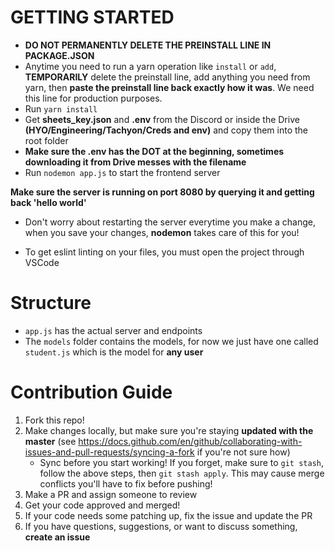 # GETTING STARTED

- **DO NOT PERMANENTLY DELETE THE PREINSTALL LINE IN PACKAGE.JSON**
- Anytime you need to run a yarn operation like `install` or `add`, **TEMPORARILY** delete the preinstall line, add anything you need from yarn, then **paste the preinstall line back exactly how it was**. We need this line for production purposes.
- Run `yarn install`
- Get **sheets_key.json** and **.env** from the Discord or inside the Drive **(HYO/Engineering/Tachyon/Creds and env)** and copy them into the root folder
- **Make sure the .env has the DOT at the beginning, sometimes downloading it from Drive messes with the filename**
- Run `nodemon app.js` to start the frontend server

**Make sure the server is running on port 8080 by querying it and getting back 'hello world'**

- Don't worry about restarting the server everytime you make a change, when you save your changes, **nodemon** takes care of this for you!

- To get eslint linting on your files, you must open the project through VSCode

# Structure

- `app.js` has the actual server and endpoints
- The `models` folder contains the models, for now we just have one called `student.js` which is the model for **any user**

# Contribution Guide

1. Fork this repo!
2. Make changes locally, but make sure you're staying **updated with the master** (see https://docs.github.com/en/github/collaborating-with-issues-and-pull-requests/syncing-a-fork if you're not sure how)
    - Sync before you start working! If you forget, make sure to `git stash`, follow the above steps, then `git stash apply`. This may cause merge conflicts you'll have to fix before pushing!
3. Make a PR and assign someone to review
4. Get your code approved and merged!
5. If your code needs some patching up, fix the issue and update the PR
6. If you have questions, suggestions, or want to discuss something, **create an issue**
